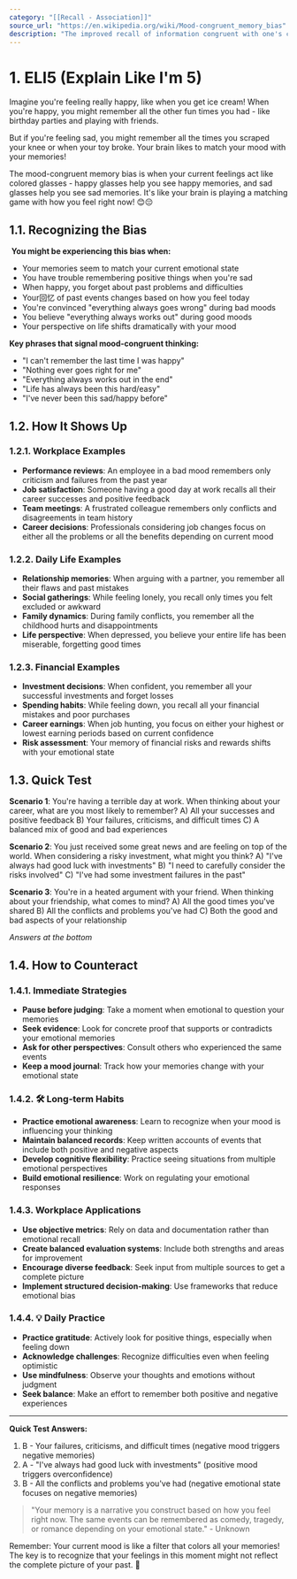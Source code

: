 ```yaml
---
category: "[[Recall - Association]]"
source_url: "https://en.wikipedia.org/wiki/Mood-congruent_memory_bias"
description: "The improved recall of information congruent with one's current mood"
---
```


# 1. ELI5 (Explain Like I'm 5)

 Imagine you're feeling really happy, like when you get ice cream! When you're happy, you might remember all the other fun times you had - like birthday parties and playing with friends.

But if you're feeling sad, you might remember all the times you scraped your knee or when your toy broke. Your brain likes to match your mood with your memories!

The mood-congruent memory bias is when your current feelings act like colored glasses - happy glasses help you see happy memories, and sad glasses help you see sad memories. It's like your brain is playing a matching game with how you feel right now! 😊😔

## 1.1. Recognizing the Bias

️ **You might be experiencing this bias when:**

- Your memories seem to match your current emotional state
- You have trouble remembering positive things when you're sad
- When happy, you forget about past problems and difficulties
- Your回忆 of past events changes based on how you feel today
- You're convinced "everything always goes wrong" during bad moods
- You believe "everything always works out" during good moods
- Your perspective on life shifts dramatically with your mood

**Key phrases that signal mood-congruent thinking:**
- "I can't remember the last time I was happy"
- "Nothing ever goes right for me"
- "Everything always works out in the end"
- "Life has always been this hard/easy"
- "I've never been this sad/happy before"

## 1.2. How It Shows Up

### 1.2.1. **Workplace Examples**

- **Performance reviews**: An employee in a bad mood remembers only criticism and failures from the past year
- **Job satisfaction**: Someone having a good day at work recalls all their career successes and positive feedback
- **Team meetings**: A frustrated colleague remembers only conflicts and disagreements in team history
- **Career decisions**: Professionals considering job changes focus on either all the problems or all the benefits depending on current mood

### 1.2.2. **Daily Life Examples**

- **Relationship memories**: When arguing with a partner, you remember all their flaws and past mistakes
- **Social gatherings**: While feeling lonely, you recall only times you felt excluded or awkward
- **Family dynamics**: During family conflicts, you remember all the childhood hurts and disappointments
- **Life perspective**: When depressed, you believe your entire life has been miserable, forgetting good times

### 1.2.3. **Financial Examples**

- **Investment decisions**: When confident, you remember all your successful investments and forget losses
- **Spending habits**: While feeling down, you recall all your financial mistakes and poor purchases
- **Career earnings**: When job hunting, you focus on either your highest or lowest earning periods based on current confidence
- **Risk assessment**: Your memory of financial risks and rewards shifts with your emotional state

## 1.3. Quick Test

**Scenario 1**: You're having a terrible day at work. When thinking about your career, what are you most likely to remember?
A) All your successes and positive feedback
B) Your failures, criticisms, and difficult times
C) A balanced mix of good and bad experiences

**Scenario 2**: You just received some great news and are feeling on top of the world. When considering a risky investment, what might you think?
A) "I've always had good luck with investments"
B) "I need to carefully consider the risks involved"
C) "I've had some investment failures in the past"

**Scenario 3**: You're in a heated argument with your friend. When thinking about your friendship, what comes to mind?
A) All the good times you've shared
B) All the conflicts and problems you've had
C) Both the good and bad aspects of your relationship

*Answers at the bottom*

## 1.4. How to Counteract

### 1.4.1. **Immediate Strategies**

- **Pause before judging**: Take a moment when emotional to question your memories
- **Seek evidence**: Look for concrete proof that supports or contradicts your emotional memories
- **Ask for other perspectives**: Consult others who experienced the same events
- **Keep a mood journal**: Track how your memories change with your emotional state

### 1.4.2. 🛠️ **Long-term Habits**

- **Practice emotional awareness**: Learn to recognize when your mood is influencing your thinking
- **Maintain balanced records**: Keep written accounts of events that include both positive and negative aspects
- **Develop cognitive flexibility**: Practice seeing situations from multiple emotional perspectives
- **Build emotional resilience**: Work on regulating your emotional responses

### 1.4.3. **Workplace Applications**

- **Use objective metrics**: Rely on data and documentation rather than emotional recall
- **Create balanced evaluation systems**: Include both strengths and areas for improvement
- **Encourage diverse feedback**: Seek input from multiple sources to get a complete picture
- **Implement structured decision-making**: Use frameworks that reduce emotional bias

### 1.4.4. 💡 **Daily Practice**

- **Practice gratitude**: Actively look for positive things, especially when feeling down
- **Acknowledge challenges**: Recognize difficulties even when feeling optimistic
- **Use mindfulness**: Observe your thoughts and emotions without judgment
- **Seek balance**: Make an effort to remember both positive and negative experiences

---

**Quick Test Answers:**
1. B - Your failures, criticisms, and difficult times (negative mood triggers negative memories)
2. A - "I've always had good luck with investments" (positive mood triggers overconfidence)
3. B - All the conflicts and problems you've had (negative emotional state focuses on negative memories)

> "Your memory is a narrative you construct based on how you feel right now. The same events can be remembered as comedy, tragedy, or romance depending on your emotional state." - Unknown

Remember: Your current mood is like a filter that colors all your memories! The key is to recognize that your feelings in this moment might not reflect the complete picture of your past. 🌈
